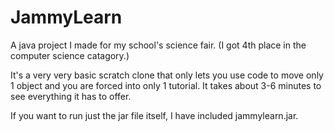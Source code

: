 # JammyLearn

A java project I made for my school's science fair. (I got 4th place in the computer science catagory.)

It's a very very basic scratch clone that only lets you use code to move only 1 object and you are forced into only 1 tutorial. It takes about 3-6 minutes to see everything it has to offer.

If you want to run just the jar file itself, I have included jammylearn.jar.
